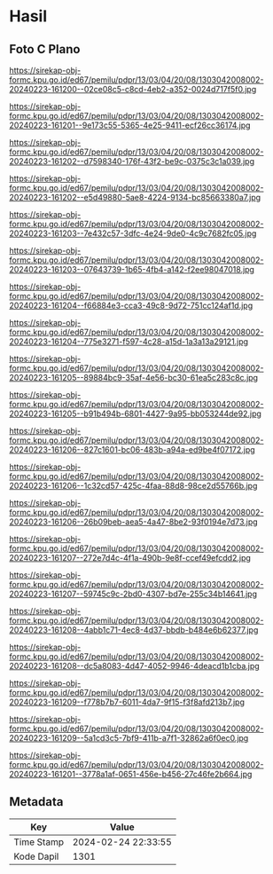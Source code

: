 # Hasil

## Foto C Plano

https://sirekap-obj-formc.kpu.go.id/ed67/pemilu/pdpr/13/03/04/20/08/1303042008002-20240223-161200--02ce08c5-c8cd-4eb2-a352-0024d717f5f0.jpg

https://sirekap-obj-formc.kpu.go.id/ed67/pemilu/pdpr/13/03/04/20/08/1303042008002-20240223-161201--9e173c55-5365-4e25-9411-ecf26cc36174.jpg

https://sirekap-obj-formc.kpu.go.id/ed67/pemilu/pdpr/13/03/04/20/08/1303042008002-20240223-161202--d7598340-176f-43f2-be9c-0375c3c1a039.jpg

https://sirekap-obj-formc.kpu.go.id/ed67/pemilu/pdpr/13/03/04/20/08/1303042008002-20240223-161202--e5d49880-5ae8-4224-9134-bc85663380a7.jpg

https://sirekap-obj-formc.kpu.go.id/ed67/pemilu/pdpr/13/03/04/20/08/1303042008002-20240223-161203--7e432c57-3dfc-4e24-9de0-4c9c7682fc05.jpg

https://sirekap-obj-formc.kpu.go.id/ed67/pemilu/pdpr/13/03/04/20/08/1303042008002-20240223-161203--07643739-1b65-4fb4-a142-f2ee98047018.jpg

https://sirekap-obj-formc.kpu.go.id/ed67/pemilu/pdpr/13/03/04/20/08/1303042008002-20240223-161204--f66884e3-cca3-49c8-9d72-751cc124af1d.jpg

https://sirekap-obj-formc.kpu.go.id/ed67/pemilu/pdpr/13/03/04/20/08/1303042008002-20240223-161204--775e3271-f597-4c28-a15d-1a3a13a29121.jpg

https://sirekap-obj-formc.kpu.go.id/ed67/pemilu/pdpr/13/03/04/20/08/1303042008002-20240223-161205--89884bc9-35af-4e56-bc30-61ea5c283c8c.jpg

https://sirekap-obj-formc.kpu.go.id/ed67/pemilu/pdpr/13/03/04/20/08/1303042008002-20240223-161205--b91b494b-6801-4427-9a95-bb053244de92.jpg

https://sirekap-obj-formc.kpu.go.id/ed67/pemilu/pdpr/13/03/04/20/08/1303042008002-20240223-161206--827c1601-bc06-483b-a94a-ed9be4f07172.jpg

https://sirekap-obj-formc.kpu.go.id/ed67/pemilu/pdpr/13/03/04/20/08/1303042008002-20240223-161206--1c32cd57-425c-4faa-88d8-98ce2d55766b.jpg

https://sirekap-obj-formc.kpu.go.id/ed67/pemilu/pdpr/13/03/04/20/08/1303042008002-20240223-161206--26b09beb-aea5-4a47-8be2-93f0194e7d73.jpg

https://sirekap-obj-formc.kpu.go.id/ed67/pemilu/pdpr/13/03/04/20/08/1303042008002-20240223-161207--272e7d4c-4f1a-490b-9e8f-ccef49efcdd2.jpg

https://sirekap-obj-formc.kpu.go.id/ed67/pemilu/pdpr/13/03/04/20/08/1303042008002-20240223-161207--59745c9c-2bd0-4307-bd7e-255c34b14641.jpg

https://sirekap-obj-formc.kpu.go.id/ed67/pemilu/pdpr/13/03/04/20/08/1303042008002-20240223-161208--4abb1c71-4ec8-4d37-bbdb-b484e6b62377.jpg

https://sirekap-obj-formc.kpu.go.id/ed67/pemilu/pdpr/13/03/04/20/08/1303042008002-20240223-161208--dc5a8083-4d47-4052-9946-4deacd1b1cba.jpg

https://sirekap-obj-formc.kpu.go.id/ed67/pemilu/pdpr/13/03/04/20/08/1303042008002-20240223-161209--f778b7b7-6011-4da7-9f15-f3f8afd213b7.jpg

https://sirekap-obj-formc.kpu.go.id/ed67/pemilu/pdpr/13/03/04/20/08/1303042008002-20240223-161209--5a1cd3c5-7bf9-411b-a7f1-32862a6f0ec0.jpg

https://sirekap-obj-formc.kpu.go.id/ed67/pemilu/pdpr/13/03/04/20/08/1303042008002-20240223-161201--3778a1af-0651-456e-b456-27c46fe2b664.jpg


## Metadata

| Key        | Value               |
| ---------- | ------------------- |
| Time Stamp | 2024-02-24 22:33:55 |
| Kode Dapil | 1301                |



